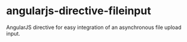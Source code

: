 # angularjs-directive-fileinput
AngularJS directive for easy integration of an asynchronous file upload input.
